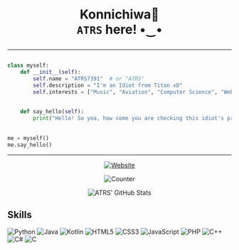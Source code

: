 <h1><p align="center">Konnichiwa👋<br><code>ATRS</code> here! •‿•</p></h1>


<hr>


```python

class myself:
    def __init__(self):
        self.name = "ATRS7391"  # or "ATRS"
        self.description = "I'm an Idiot from Titan xD"
        self.interests = ["Music", "Aviation", "Computer Science", "Web Surfing"]
        
        
    def say_hello(self):
        print("Hello! So yea, how come you are checking this idiot's profile today? BTW nice to meet you :)")
        
        
me = myself()
me.say_hello()

```


<hr>


<a href="https://atrs7391.github.io/" target="_blank">
    <p align="center">
        <img src="https://img.shields.io/badge/my_portfolio-000?style=for-the-badge&logo=ko-fi&logoColor=white" alt="Website">        
    </p>
</a>
<p align="center">
    <img src="https://enh2ydya0cf6i98.m.pipedream.net/" alt="Counter">
</p>
<p align="center">
    <img src="https://github-readme-stats.vercel.app/api?username=ATRS7391" alt="ATRS' GitHub Stats">
</p>



## Skills
![Python](https://img.shields.io/badge/Python-3776AB?style=for-the-badge&logo=python&logoColor=white)
![Java](https://img.shields.io/badge/Java-ED8B00?style=for-the-badge&logo=java&logoColor=white)
![Kotlin](https://img.shields.io/badge/Kotlin-0095D5?&style=for-the-badge&logo=kotlin&logoColor=white)
![HTML5](https://img.shields.io/badge/HTML5-E34F26?style=for-the-badge&logo=html5&logoColor=white)
![CSS3](https://img.shields.io/badge/CSS3-1572B6?style=for-the-badge&logo=css3&logoColor=white)
![JavaScript](https://img.shields.io/badge/JavaScript-323330?style=for-the-badge&logo=javascript&logoColor=F7DF1E)
![PHP](https://img.shields.io/badge/PHP-777BB4?style=for-the-badge&logo=php&logoColor=white)
![C++](https://img.shields.io/badge/C%2B%2B-00599C?style=for-the-badge&logo=c%2B%2B&logoColor=white)
![C#](https://img.shields.io/badge/C%23-239120?style=for-the-badge&logo=c-sharp&logoColor=white)
![C](https://img.shields.io/badge/C-00599C?style=for-the-badge&logo=c&logoColor=white)
